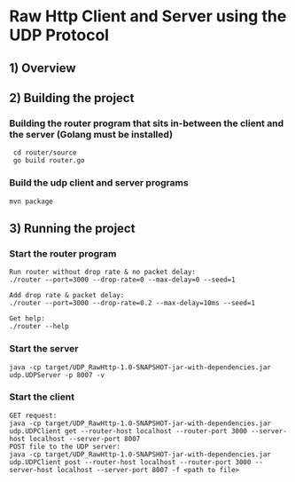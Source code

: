 # Raw Http Client and Server using the UDP Protocol

## 1) Overview


## 2) Building the project
  
### Building the router program that sits in-between the client and the server (Golang must be installed)

     cd router/source
     go build router.go
     
### Build the udp client and server programs

    mvn package
    
## 3) Running the project

### Start the router program

    Run router without drop rate & no packet delay:
    ./router --port=3000 --drop-rate=0 --max-delay=0 --seed=1

    Add drop rate & packet delay:
    ./router --port=3000 --drop-rate=0.2 --max-delay=10ms --seed=1
    
    Get help:
    ./router --help

### Start the server

    java -cp target/UDP_RawHttp-1.0-SNAPSHOT-jar-with-dependencies.jar udp.UDPServer -p 8007 -v
    
### Start the client

    GET request:
    java -cp target/UDP_RawHttp-1.0-SNAPSHOT-jar-with-dependencies.jar udp.UDPClient get --router-host localhost --router-port 3000 --server-host localhost --server-port 8007
    POST file to the UDP server:
    java -cp target/UDP_RawHttp-1.0-SNAPSHOT-jar-with-dependencies.jar udp.UDPClient post --router-host localhost --router-port 3000 --server-host localhost --server-port 8007 -f <path to file>
